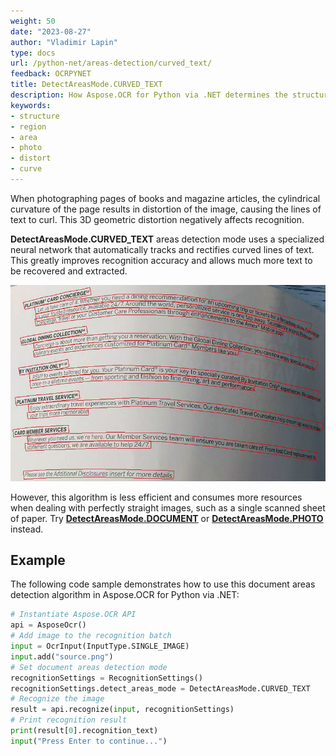 ```yaml
---
weight: 50
date: "2023-08-27"
author: "Vladimir Lapin"
type: docs
url: /python-net/areas-detection/curved_text/
feedback: OCRPYNET
title: DetectAreasMode.CURVED_TEXT
description: How Aspose.OCR for Python via .NET determines the structure of a document using the DetectAreasMode.CURVED_TEXT algorithm.
keywords:
- structure
- region
- area
- photo
- distort
- curve
---
```


When photographing pages of books and magazine articles, the cylindrical curvature of the page results in distortion of the image, causing the lines of text to curl. This 3D geometric distortion negatively affects recognition.

**DetectAreasMode.CURVED_TEXT** areas detection mode uses a specialized neural network that automatically tracks and rectifies curved lines of text. This greatly improves recognition accuracy and allows much more text to be recovered and extracted.

![Detecting and rectifying curved lines of text](curved_text.png)

However, this algorithm is less efficient and consumes more resources when dealing with perfectly straight images, such as a single scanned sheet of paper. Try [**DetectAreasMode.DOCUMENT**](/ocr/python-net/areas-detection/document/) or [**DetectAreasMode.PHOTO**](/ocr/python-net/areas-detection/photo/) instead.

## Example

The following code sample demonstrates how to use this document areas detection algorithm in Aspose.OCR for Python via .NET:

```python
# Instantiate Aspose.OCR API
api = AsposeOcr()
# Add image to the recognition batch
input = OcrInput(InputType.SINGLE_IMAGE)
input.add("source.png")
# Set document areas detection mode
recognitionSettings = RecognitionSettings()
recognitionSettings.detect_areas_mode = DetectAreasMode.CURVED_TEXT
# Recognize the image
result = api.recognize(input, recognitionSettings)
# Print recognition result
print(result[0].recognition_text)
input("Press Enter to continue...")
```
